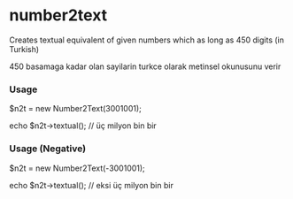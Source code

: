 # number2text
Creates textual equivalent of given numbers which as long as 450 digits (in Turkish)

450 basamaga kadar olan sayilarin turkce olarak metinsel okunusunu verir

### Usage
$n2t = new Number2Text(3001001);

echo $n2t->textual();   // üç milyon bin bir

### Usage (Negative)
$n2t = new Number2Text(-3001001);

echo $n2t->textual();   // eksi üç milyon bin bir
